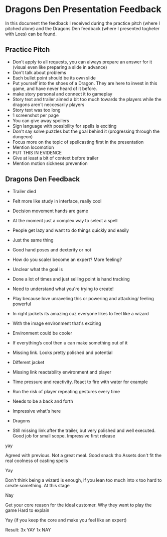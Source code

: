 # Dragons Den Presentation Feedback
In this document the feedback I received during the practice pitch (where I pitched alone) and the Dragons Den feedback (where I presented togheter with Loes) can be found.

## Practice Pitch
- Don't apply to all requests, you can always prepare an answer for it (visual even like preparing a slide in advance)
- Don't talk about problems
- Each bullet point should be its own slide
- Put yourself into the shoes of a Dragon. They are here to invest in this game, and have never heard of it before.
- make story personal and connect it to gameplay
- Story text and trailer aimed a bit too much towards the players while the dragons aren't neccesarily players
- Story text was too long
- 1 screenshot per page
- You can give away spoilers
- Sign language with possibility for spells is exciting
- Don't say solve puzzles but the goal behind it (progressing through the dungeon)
- Focus more on the topic of spellcasting first in the presentation
- Mention locomotion
- PUT THIS IN EVIDENCE
- Give at least a bit of context before trailer
- Mention motion sickness prevention

## Dragons Den Feedback
- Trailer died
- Felt more like study in interface, really cool 
- Decision movement hands are game 
- At the moment just a complex way to select a spell
- People get lazy and want to do things quickly and easily
- Just the same thing
- Good hand poses and dexterity or not
- How do you scale/ become an expert? More feeling?
- Unclear what the goal is
- Done a lot of times and just selling point is hand tracking
- Need to understand what you're trying to create!
- Play because love unraveling this or powering and attacking/ feeling powerful


- In right jackets its amazing cuz everyone likes to feel like a wizard
- With the image environment that's exciting 
- Environment could be cooler
- If everything’s cool then u can make something out of it

- Missing link. Looks pretty polished and potential
- Different jacket
- Missing link reactability environment and player 
- Time pressure and reactivity. React to fire with water for example
- Run the risk of player repeating gestures every time
- Needs to be a back and forth
- Impressive what's here

- Dragons

- Still missing link after the trailer, but very polished and well executed. Good job for small scope. Impressive first release

yay

Agreed with previous. Not a great meal. Good snack tho
Assets don't fit the real coolness of casting spells

Yay

Don't think being a wizard is enough, if you lean too much into x too hard to create something. At this stage

Nay

Get your core reason for the ideal customer. Why they want to play the game
Hard to explain

Yay (if you keep the core and make you feel like an expert)


Result: 3x YAY 1x NAY
